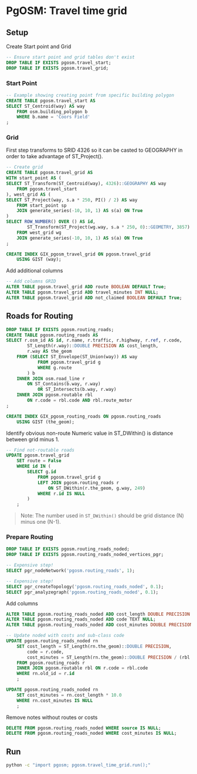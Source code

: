 # PgOSM:  Travel time grid

## Setup


Create Start point and Grid

```sql
-- Ensure start point and grid tables don't exist
DROP TABLE IF EXISTS pgosm.travel_start;
DROP TABLE IF EXISTS pgosm.travel_grid;
```

### Start Point

```sql
-- Example showing creating point from specific building polygon
CREATE TABLE pgosm.travel_start AS
SELECT ST_Centroid(way) AS way
    FROM osm.building_polygon b
    WHERE b.name = 'Coors Field'
;
```


### Grid

First step transforms to SRID 4326 so it can be casted to GEOGRAPHY in order to take advantage of ST_Project().

```sql
-- Create grid
CREATE TABLE pgosm.travel_grid AS
WITH start_point AS (
SELECT ST_Transform(ST_Centroid(way), 4326)::GEOGRAPHY AS way
    FROM pgosm.travel_start
), west_grid AS (
SELECT ST_Project(way, s.a * 250, PI() / 2) AS way
    FROM start_point sp 
    JOIN generate_series(-10, 10, 1) AS s(a) ON True
)
SELECT ROW_NUMBER() OVER () AS id,
        ST_Transform(ST_Project(wg.way, s.a * 250, 0)::GEOMETRY, 3857) AS way
    FROM west_grid wg
    JOIN generate_series(-10, 10, 1) AS s(a) ON True
;

CREATE INDEX GIX_pgosm_travel_grid ON pgosm.travel_grid
    USING GIST (way);
```


Add additional columns

```sql
-- Add columns GRID
ALTER TABLE pgosm.travel_grid ADD route BOOLEAN DEFAULT True;
ALTER TABLE pgosm.travel_grid ADD travel_minutes INT NULL;
ALTER TABLE pgosm.travel_grid ADD not_claimed BOOLEAN DEFAULT True;
```


## Roads for Routing

```sql
DROP TABLE IF EXISTS pgosm.routing_roads;
CREATE TABLE pgosm.routing_roads AS
SELECT r.osm_id AS id, r.name, r.traffic, r.highway, r.ref, r.code,
        ST_Length(r.way)::DOUBLE PRECISION AS cost_length,
        r.way AS the_geom
    FROM (SELECT ST_Envelope(ST_Union(way)) AS way
            FROM pgosm.travel_grid g
            WHERE g.route
        ) b
    INNER JOIN osm.road_line r 
        ON ST_Contains(b.way, r.way) 
            OR ST_Intersects(b.way, r.way)
    INNER JOIN pgosm.routable rbl 
        ON r.code = rbl.code AND rbl.route_motor
;

CREATE INDEX GIX_pgosm_routing_roads ON pgosm.routing_roads
    USING GIST (the_geom);
```


Identify obvious non-route
Numeric value in ST_DWithin() is distance between grid minus 1.

```sql
-- Find not-routable roads
UPDATE pgosm.travel_grid
    SET route = False 
    WHERE id IN (
        SELECT g.id
            FROM pgosm.travel_grid g
            LEFT JOIN pgosm.routing_roads r 
                ON ST_DWithin(r.the_geom, g.way, 249) 
            WHERE r.id IS NULL
        )
    ;
```

> Note:  The number used in `ST_DWithin()` should be grid distance (N) minus one (N-1).

### Prepare Routing

```sql
DROP TABLE IF EXISTS pgosm.routing_roads_noded;
DROP TABLE IF EXISTS pgosm.routing_roads_noded_vertices_pgr;
```

```sql
-- Expensive step!
SELECT pgr_nodeNetwork('pgosm.routing_roads', 1);

-- Expensive step!
SELECT pgr_createTopology('pgosm.routing_roads_noded', 0.1);
SELECT pgr_analyzegraph('pgosm.routing_roads_noded', 0.1);
```

Add columns

```sql
ALTER TABLE pgosm.routing_roads_noded ADD cost_length DOUBLE PRECISION NULL;
ALTER TABLE pgosm.routing_roads_noded ADD code TEXT NULL;
ALTER TABLE pgosm.routing_roads_noded ADD cost_minutes DOUBLE PRECISION NULL;

-- Update noded with costs and sub-class code
UPDATE pgosm.routing_roads_noded rn
    SET cost_length = ST_Length(rn.the_geom)::DOUBLE PRECISION,
        code = r.code,
        cost_minutes = ST_Length(rn.the_geom)::DOUBLE PRECISION / (rbl.max_speed / 60 * 1.609344 * 1000)
    FROM pgosm.routing_roads r
    INNER JOIN pgosm.routable rbl ON r.code = rbl.code
    WHERE rn.old_id = r.id
    ;

UPDATE pgosm.routing_roads_noded rn
    SET cost_minutes = rn.cost_length * 10.0
    WHERE rn.cost_minutes IS NULL
    ;
```

Remove notes without routes or costs


```sql
DELETE FROM pgosm.routing_roads_noded WHERE source IS NULL;
DELETE FROM pgosm.routing_roads_noded WHERE cost_minutes IS NULL;
```




## Run

```bash
python -c "import pgosm; pgosm.travel_time_grid.run();" 
```

